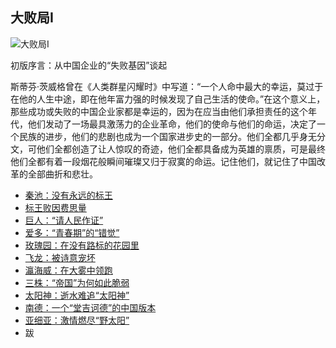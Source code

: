 ## 大败局Ⅰ

![大败局Ⅰ](https://img3.doubanio.com/lpic/s6639656.jpg)

初版序言：从中国企业的“失败基因”谈起

斯蒂芬·茨威格曾在《人类群星闪耀时》中写道：“一个人命中最大的幸运，莫过于在他的人生中途，即在他年富力强的时候发现了自己生活的使命。”在这个意义上，那些成功或失败的中国企业家都是幸运的，因为在应当由他们承担责任的这个年代，他们发动了一场最具激荡力的企业革命，他们的使命与他们的命运，决定了一个民族的进步，他们的悲剧也成为一个国家进步史的一部分。他们全都几乎身无分文，可他们全都创造了让人惊叹的奇迹，他们全都具备成为英雄的禀质，可是最终他们全都有着一段烟花般瞬间璀璨又归于寂寞的命运。记住他们，就记住了中国改革的全部曲折和悲壮。

- [秦池：没有永远的标王](./1.md)
- [标王败因费思量](./2.md)
- [巨人：“请人民作证”](./3.md)
- [爱多：“青春期”的“错觉”](./4.md)
- [玫瑰园：在没有路标的花园里](./5.md)
- [飞龙：被诗意宠坏](./6.md)
- [瀛海威：在大雾中领跑](./7.md)
- [三株：“帝国”为何如此脆弱](./8.md)
- [太阳神：逝水难追“太阳神”](./9.md)
- [南德：一个“堂吉诃德”的中国版本](./10.md)
- [亚细亚：激情燃尽“野太阳”](./11.md)
- 跋